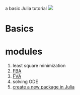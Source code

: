 a basic Julia tutorial 
[![](https://img.shields.io/badge/docs-stable-blue.svg)](https://zzp12.github.io/JuliaTutorial/stable)
# Basics 


# modules

1. least square minimization 
2. [FBA](https://github.com/ZZP12/JuliaTutorial/tree/master/fauto)
3. [FVA](https://github.com/ZZP12/JuliaTutorial/tree/master/fauto)
4. solving ODE
5. [create a new package in Julia](https://github.com/ZZP12/JuliaTutorial/blob/master/CreateJuliaPkg.ipynb) 
